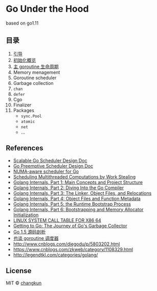 # Go Under the Hood

based on go1.11

## 目录

1. [引导](content/1-boot.md)
2. [初始化概览](content/2-init.md)
3. [主 goroutine 生命周期](content/3-main.md)
4. Memory menagement
5. Goroutine scheduler
6. Garbage collection
7. `chan`
8. `defer`
9.  Cgo
10. Finalizer
11. Packages
    - `sync.Pool`
    - `atomic`
    - `net`
    - ...

## References

- [Scalable Go Scheduler Design Doc](https://docs.google.com/document/d/1TTj4T2JO42uD5ID9e89oa0sLKhJYD0Y_kqxDv3I3XMw/edit#heading=h.mmq8lm48qfcw)
- [Go Preemptive Scheduler Design Doc](https://docs.google.com/document/d/1ETuA2IOmnaQ4j81AtTGT40Y4_Jr6_IDASEKg0t0dBR8/edit#heading=h.3pilqarbrc9h)
- [NUMA-aware scheduler for Go](https://docs.google.com/document/u/0/d/1d3iI2QWURgDIsSR6G2275vMeQ_X7w-qxM2Vp7iGwwuM/pub)
- [Scheduling Multithreaded Computations by Work Stealing](papers/steal.pdf)
- [Golang Internals, Part 1: Main Concepts and Project Structure](https://blog.altoros.com/golang-part-1-main-concepts-and-project-structure.html)
- [Golang Internals, Part 2: Diving Into the Go Compiler](https://blog.altoros.com/golang-internals-part-2-diving-into-the-go-compiler.html)
- [Golang Internals, Part 3: The Linker, Object Files, and Relocations](https://blog.altoros.com/golang-internals-part-3-the-linker-and-object-files.html)
- [Golang Internals, Part 4: Object Files and Function Metadata](https://blog.altoros.com/golang-part-4-object-files-and-function-metadata.html)
- [Golang Internals, Part 5: the Runtime Bootstrap Process](https://blog.altoros.com/golang-internals-part-5-runtime-bootstrap-process.html)
- [Golang Internals, Part 6: Bootstrapping and Memory Allocator Initialization](https://blog.altoros.com/golang-internals-part-6-bootstrapping-and-memory-allocator-initialization.html)
- [LINUX SYSTEM CALL TABLE FOR X86 64](http://blog.rchapman.org/posts/Linux_System_Call_Table_for_x86_64/)
- [Getting to Go: The Journey of Go's Garbage Collector](https://blog.golang.org/ismmkeynote)
- [Go 1.5 源码剖析](https://github.com/qyuhen/book/blob/master/Go%201.5%20%E6%BA%90%E7%A0%81%E5%89%96%E6%9E%90%20%EF%BC%88%E4%B9%A6%E7%AD%BE%E7%89%88%EF%BC%89.pdf)
- [也谈 goroutine 调度器](https://tonybai.com/2017/06/23/an-intro-about-goroutine-scheduler/)
- http://www.cnblogs.com/diegodu/p/5803202.html
- https://www.cnblogs.com/zkweb/category/1108329.html
- http://legendtkl.com/categories/golang/

## License

MIT &copy; [changkun](https://changkun.de)